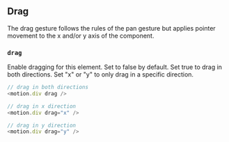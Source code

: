 ## Drag

The drag gesture follows the rules of the pan gesture but applies pointer movement to the x and/or y axis of the component.

### `drag`

Enable dragging for this element. Set to false by default. Set true to drag in both directions. Set "x" or "y" to only drag in a specific direction.

```javascript
// drag in both directions
<motion.div drag /> 
```

```javascript
// drag in x direction
<motion.div drag="x" />
```

```javascript
// drag in y direction
<motion.div drag="y" />
```

